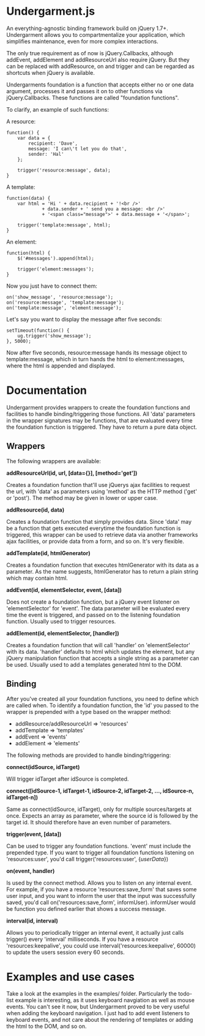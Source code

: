 # Undergarment.js

An everything-agnostic binding framework build on jQuery 1.7+. Undergarment
allows you to compartmentalize your application, which simplifies maintenance,
even for more complex interactions.

The only true requirement as of now is jQuery.Callbacks, although addEvent,
addElement and addResourceUrl also require jQuery. But they can be replaced with
addResource, on and trigger and can be regarded as shortcuts when jQuery is
available.

Undergarments foundation is a function that accepts either no or one data argument,
processes it and passes it on to other functions via jQuery.Callbacks.
These functions are called "foundation functions".

To clarify, an example of such functions:

A resource:

    function() {
        var data = {
            recipient: 'Dave',
            message: 'I can\'t let you do that',
            sender: 'Hal'
        };
        
        trigger('resource:message', data);
    }

A template:

    function(data) {
        var html = 'Hi ' + data.recipient + '!<br />'
                 + data.sender + ' send you a message: <br />'
                 + '<span class="message">' + data.message + '</span>';
                    
        trigger('template:message', html);
    }
    
An element:

    function(html) {
        $('#messages').append(html);
        
        trigger('element:messages');
    }
    
Now you just have to connect them:

    on('show_message', 'resource:message');
    on('resource:message', 'template:message');
    on('template:message', 'element:message');
    
Let's say you want to display the message after five seconds:

    setTimeout(function() {
        ug.trigger('show_message');
    }, 5000);
    
Now after five seconds, resource:message hands its message object
to template:message, which in turn hands the html to element:messages, where
the html is appended and displayed.

# Documentation

Undergarment provides wrappers to create the foundation functions and facilities
to handle binding/triggering those functions. All 'data' parameters in the
wrapper signatures may be functions, that are evaluated every time the
foundation function is triggered. They have to return a pure data object.

## Wrappers

The following wrappers are available:

**addResourceUrl(id, url, [data={}], [method='get'])**

Creates a foundation function that'll use jQuerys ajax facilities to request
the url, with 'data' as parameters using 'method' as the HTTP method ('get' or 'post').
The method may be given in lower or upper case.

**addResource(id, data)**

Creates a foundation function that simply provides data. Since 'data' may be a
function that gets executed everytime the foundation function is triggered, this
wrapper can be used to retrieve data via another frameworks ajax facilities,
or provide data from a form, and so on. It's very flexible.

**addTemplate(id, htmlGenerator)**

Creates a foundation function that executes htmlGenerator with its data as a
parameter. As the name suggests, htmlGenerator has to return a plain string
which may contain html.

**addEvent(id, elementSelector, event, [data])**

Does not create a foundation function, but a jQuery event listener on
'elementSelector' for 'event'. The data parameter will be evaluated every time
the event is triggered, and passed on to the listening foundation function.
Usually used to trigger resources.

**addElement(id, elementSelector, [handler])**

Creates a foundation function that will call 'handler' on 'elementSelector' with
its data. 'handler' defaults to html which updates the element, but any jQuery
manipulation function that accepts a single string as a parameter can be used.
Usually used to add a templates generated html to the DOM.

## Binding

After you've created all your foundation functions, you need to define which
are called when. To identify a foundation function, the 'id' you passed to the
wrapper is prepended with a type based on the wrapper method:

- addResource/addResourceUrl => 'resources'
- addTemplate => 'templates'
- addEvent => 'events'
- addElement => 'elements'

The following methods are provided to handle binding/triggering:

**connect(idSource, idTarget)**

Will trigger idTarget after idSource is completed.

**connect([idSource-1, idTarget-1, idSource-2, idTarget-2, ..., idSource-n, idTarget-n])**

Same as connect(idSource, idTarget), only for multiple sources/targets at once.
Expects an array as parameter, where the source id is followed by the target id.
It should therefore have an even number of parameters.

**trigger(event, [data])**

Can be used to trigger any foundation functions. 'event' must include the prepended
type. If you want to trigger all foundation functions listening on
'resources:user', you'd call trigger('resources:user', {_userData_})

**on(event, handler)**

Is used by the connect method. Allows you to listen on any internal event. For
example, if you have a resource 'resources:save_form' that saves some user input,
and you want to inform the user that the input was successfully saved, you'd
call on('resources:save_form', informUser). informUser would be function you
defined earlier that shows a success message.

**interval(id, interval)**

Allows you to periodically trigger an internal event, it actually just calls
trigger() every 'interval' milliseconds. If you have a resource
'resources:keepalive', you could use interval('resources:keepalive', 60000) to
update the users session every 60 seconds.

# Examples and use cases

Take a look at the examples in the examples/ folder. Particularly the todo-list
example is interesting, as it uses keyboard navgiation as well as mouse events.
You can't see it now, but Undergarment proved to be very useful when adding the
keyboard navigation. I just had to add event listeners to keyboard events, and
not care about the rendering of templates or adding the html to the DOM, and
so on.
